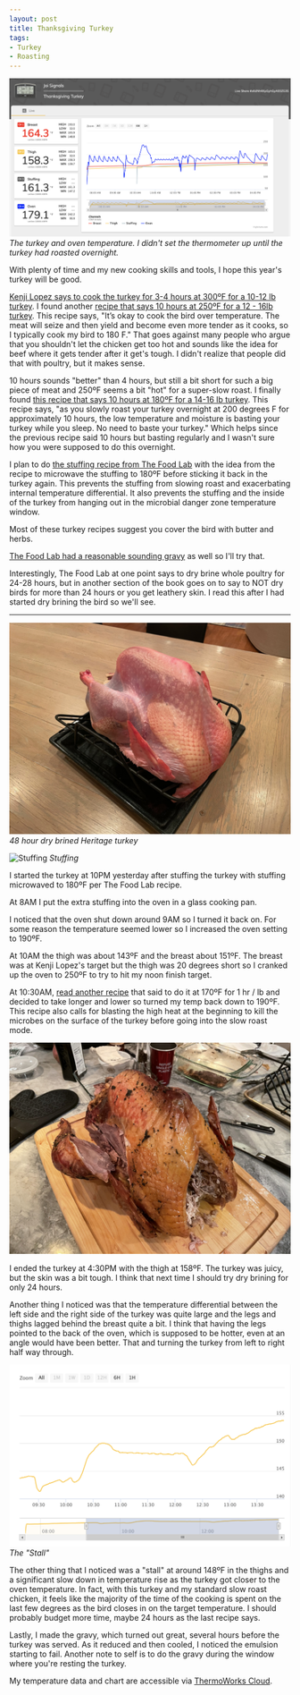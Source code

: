 ```yaml
---
layout: post
title: Thanksgiving Turkey
tags:
- Turkey
- Roasting
---
```

![Turkey temperature](/images/turkey-temperature.png)
*The turkey and oven temperature. I didn't set the thermometer up until the turkey had roasted overnight.*

With plenty of time and my new cooking skills and tools, I hope this year's turkey will be good.

[Kenji Lopez says to cook the turkey for 3-4 hours at 300ºF for a 10-12 lb turkey](https://www.seriouseats.com/recipes/2014/11/the-best-simple-roast-turkey-gravy-recipe.html). I found another [recipe that says 10 hours at 250ºF for a 12 - 16lb turkey](https://nourishedkitchen.com/slow-roast-turkey/). This recipe says, "It’s okay to cook the bird over temperature. The meat will seize and then yield and become even more tender as it cooks, so I typically cook my bird to 180 F." That goes against many people who argue that you shouldn't let the chicken get too hot and sounds like the idea for beef where it gets tender after it get's tough. I didn't realize that people did that with poultry, but it makes sense.

10 hours sounds "better" than 4 hours, but still a bit short for such a big piece of meat and 250ºF seems a bit "hot" for a super-slow roast. I finally found [this recipe that says 10 hours at 180ºF for a 14-16 lb turkey](https://dinnerthendessert.com/how-to-cook-a-turkey-overnight/). This recipe says, "as you slowly roast your turkey overnight at 200 degrees F for approximately 10 hours, the low temperature and moisture is basting your turkey while you sleep.  No need to baste your turkey." Which helps since the previous recipe said 10 hours but basting regularly and I wasn't sure how you were supposed to do this overnight.

I plan to do [the stuffing recipe from The Food Lab](https://www.seriouseats.com/recipes/2010/11/classic-sage-and-sausage-stuffing-or-dressing-recipe.html) with the idea from the recipe to microwave the stuffing to 180ºF before sticking it back in the turkey again. This prevents the stuffing from slowing roast and exacerbating internal temperature differential. It also prevents the stuffing and the inside of the turkey from hanging out in the microbial danger zone temperature window.

Most of these turkey recipes suggest you cover the bird with butter and herbs.

[The Food Lab had a reasonable sounding gravy](https://www.seriouseats.com/recipes/2016/11/the-best-turkey-gravy-recipe.html) as well so I'll try that.

Interestingly, The Food Lab at one point says to dry brine whole poultry for 24-28 hours, but in another section of the book goes on to say to NOT dry birds for more than 24 hours or you get leathery skin. I read this after I had started dry brining the bird so we'll see.

---

![Brined Turkey](/images/brined-turkey.jpeg)
*48 hour dry brined Heritage turkey*

![Stuffing](/images/stuffing.jpeg)
*Stuffing*

I started the turkey at 10PM yesterday after stuffing the turkey with stuffing microwaved to 180ºF per The Food Lab recipe.

At 8AM I put the extra stuffing into the oven in a glass cooking pan.

I noticed that the oven shut down around 9AM so I turned it back on. For some reason the temperature seemed lower so I increased the oven setting to 190ºF.

At 10AM the thigh was about 143ºF and the breast about 151ºF. The breast was at Kenji Lopez's target but the thigh was 20 degrees short so I cranked up the oven to 250ºF to try to hit my noon finish target.

At 10:30AM, [read another recipe](https://www.splendidtable.org/story/2013/11/21/this-year-roast-the-turkey-while-you-sleep) that said to do it at 170ºF for 1 hr / lb and decided to take longer and lower so turned my temp back down to 190ºF. This recipe also calls for blasting the high heat at the beginning to kill the microbes on the surface of the turkey before going into the slow roast mode.

![Finished Turkey](/images/finished-turkey.jpeg)

I ended the turkey at 4:30PM with the thigh at 158ºF. The turkey was juicy, but the skin was a bit tough. I think that next time I should try dry brining for only 24 hours.

Another thing I noticed was that the temperature differential between the left side and the right side of the turkey was quite large and the legs and thighs lagged behind the breast quite a bit. I think that having the legs pointed to the back of the oven, which is supposed to be hotter, even at an angle would have been better. That and turning the turkey from left to right half way through.

![The Stall](/images/the-stall.png)
*The "Stall"*

The other thing that I noticed was a "stall" at around 148ºF in the thighs and a significant slow down in temperature rise as the turkey got closer to the oven temperature. In fact, with this turkey and my standard slow roast chicken, it feels like the majority of the time of the cooking is spent on the last few degrees as the bird closes in on the target temperature. I should probably budget more time, maybe 24 hours as the last recipe says.

Lastly, I made the gravy, which turned out great, several hours before the turkey was served. As it reduced and then cooled, I noticed the emulsion starting to fail. Another note to self is to do the gravy during the window where you're resting the turkey.

My temperature data and chart are accessible via [ThermoWorks Cloud](
https://cloud.thermoworks.com:/shared/xKdNhKKpGyhGyA93ZG3S).